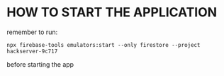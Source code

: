 # HOW TO START THE APPLICATION

remember to run:

`npx firebase-tools emulators:start --only firestore --project hackserver-9c717`

before starting the app